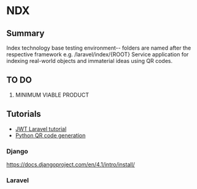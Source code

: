# NDX

## Summary

Index technology base testing environment-- folders are named after the respective framework e.g. /laravel/index/{ROOT}
Service application for indexing real-world objects and immaterial ideas using QR codes.

## TO DO

1. MINIMUM VIABLE PRODUCT

## Tutorials

- [JWT Laravel tutorial](https://www.avyatech.com/rest-api-with-laravel-8-using-jwt-token/)
- [Python QR code generation](https://www.geeksforgeeks.org/generate-qr-code-using-qrcode-in-python/#:~:text=%20Python%20has%20a%20library%20%E2%80%9C%20qrcode%20%E2%80%9D,qrcode.make%20%28%29%20and%20it%20returns%20a%20PilImage%20object.)

### Django

https://docs.djangoproject.com/en/4.1/intro/install/

### Laravel